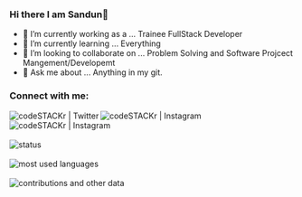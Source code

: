 ### Hi there I am Sandun👋

- 🔭 I’m currently working as a ... Trainee FullStack Developer
- 🌱 I’m currently learning ... Everything
- 👯 I’m looking to collaborate on ... Problem Solving and Software Projcect Mangement/Developemt
- 💬 Ask me about ... Anything in my git.


### Connect with me:
[<img align="left" alt="codeSTACKr | Twitter" src="https://img.shields.io/badge/Twitter-1DA1F2?style=for-the-badge&logo=twitter&logoColor=white" />][twitter]
[<img align="left" alt="codeSTACKr | Instagram" src="https://img.shields.io/badge/Instagram-E4405F?style=for-the-badge&logo=instagram&logoColor=white" />][instagram]
[<img align="left" alt="codeSTACKr | Instagram" src="https://img.shields.io/badge/LinkedIn-0077B5?style=for-the-badge&logo=linkedin&logoColor=white" />][linkedin]

<br />

[twitter]: https://twitter.com/sandun_l_
[instagram]: https://www.instagram.com/_sandun_lakshitha_/
[linkedin]: https://www.linkedin.com/in/sandun-lakshitha-6b7074175/

<br />
<br />
<div>
  <img align="left" alt="status" src="https://github-readme-stats.vercel.app/api?username=Sandun01" />
</div>

<br />
<br />
<div>
  <img align="left" alt="most used languages" src="https://github-readme-stats.vercel.app/api/top-langs/?username=Sandun01" />
</div>

<br />
<br />
<div>
  <img align="left" alt="contributions and other data" src="https://github-readme-streak-stats.herokuapp.com/?user=Sandun01" />
</div>

